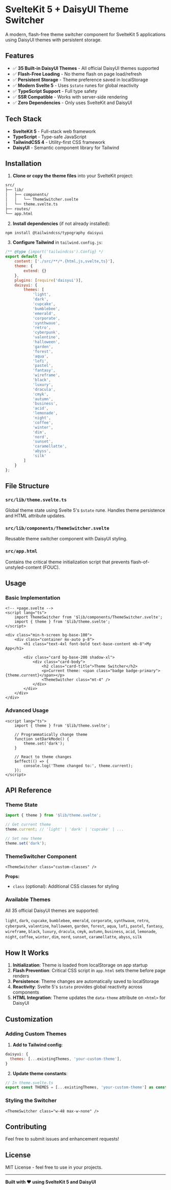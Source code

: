 # SvelteKit 5 + DaisyUI Theme Switcher

A modern, flash-free theme switcher component for SvelteKit 5 applications using DaisyUI themes with persistent storage.

## Features

- ✅ **35 Built-in DaisyUI Themes** - All official DaisyUI themes supported
- ✅ **Flash-Free Loading** - No theme flash on page load/refresh
- ✅ **Persistent Storage** - Theme preference saved in localStorage
- ✅ **Modern Svelte 5** - Uses `$state` runes for global reactivity
- ✅ **TypeScript Support** - Full type safety
- ✅ **SSR Compatible** - Works with server-side rendering
- ✅ **Zero Dependencies** - Only uses SvelteKit and DaisyUI

## Tech Stack

- **SvelteKit 5** - Full-stack web framework
- **TypeScript** - Type-safe JavaScript
- **TailwindCSS 4** - Utility-first CSS framework
- **DaisyUI** - Semantic component library for Tailwind

## Installation

1. **Clone or copy the theme files** into your SvelteKit project:

```bash
src/
├── lib/
│   ├── components/
│   │   └── ThemeSwitcher.svelte
│   └── theme.svelte.ts
├── routes/
└── app.html
```

2. **Install dependencies** (if not already installed):

```bash
npm install @tailwindcss/typography daisyui
```

3. **Configure Tailwind** in `tailwind.config.js`:

```js
/** @type {import('tailwindcss').Config} */
export default {
	content: ['./src/**/*.{html,js,svelte,ts}'],
	theme: {
		extend: {}
	},
	plugins: [require('daisyui')],
	daisyui: {
		themes: [
			'light',
			'dark',
			'cupcake',
			'bumblebee',
			'emerald',
			'corporate',
			'synthwave',
			'retro',
			'cyberpunk',
			'valentine',
			'halloween',
			'garden',
			'forest',
			'aqua',
			'lofi',
			'pastel',
			'fantasy',
			'wireframe',
			'black',
			'luxury',
			'dracula',
			'cmyk',
			'autumn',
			'business',
			'acid',
			'lemonade',
			'night',
			'coffee',
			'winter',
			'dim',
			'nord',
			'sunset',
			'caramellatte',
			'abyss',
			'silk'
		]
	}
};
```

## File Structure

### `src/lib/theme.svelte.ts`

Global theme state using Svelte 5's `$state` rune. Handles theme persistence and HTML attribute updates.

### `src/lib/components/ThemeSwitcher.svelte`

Reusable theme switcher component with DaisyUI styling.

### `src/app.html`

Contains the critical theme initialization script that prevents flash-of-unstyled-content (FOUC).

## Usage

### Basic Implementation

```svelte
<!-- +page.svelte -->
<script lang="ts">
	import ThemeSwitcher from '$lib/components/ThemeSwitcher.svelte';
	import { theme } from '$lib/theme.svelte';
</script>

<div class="min-h-screen bg-base-100">
	<div class="container mx-auto p-8">
		<h1 class="text-4xl font-bold text-base-content mb-8">My App</h1>

		<div class="card bg-base-200 shadow-xl">
			<div class="card-body">
				<h2 class="card-title">Theme Switcher</h2>
				<p>Current theme: <span class="badge badge-primary">{theme.current}</span></p>
				<ThemeSwitcher class="mt-4" />
			</div>
		</div>
	</div>
</div>
```

### Advanced Usage

```svelte
<script lang="ts">
	import { theme } from '$lib/theme.svelte';

	// Programmatically change theme
	function setDarkMode() {
		theme.set('dark');
	}

	// React to theme changes
	$effect(() => {
		console.log('Theme changed to:', theme.current);
	});
</script>
```

## API Reference

### Theme State

```typescript
import { theme } from '$lib/theme.svelte';

// Get current theme
theme.current; // 'light' | 'dark' | 'cupcake' | ...

// Set new theme
theme.set('dark');
```

### ThemeSwitcher Component

```svelte
<ThemeSwitcher class="custom-classes" />
```

**Props:**

- `class` (optional): Additional CSS classes for styling

### Available Themes

All 35 official DaisyUI themes are supported:

`light`, `dark`, `cupcake`, `bumblebee`, `emerald`, `corporate`, `synthwave`, `retro`, `cyberpunk`, `valentine`, `halloween`, `garden`, `forest`, `aqua`, `lofi`, `pastel`, `fantasy`, `wireframe`, `black`, `luxury`, `dracula`, `cmyk`, `autumn`, `business`, `acid`, `lemonade`, `night`, `coffee`, `winter`, `dim`, `nord`, `sunset`, `caramellatte`, `abyss`, `silk`

## How It Works

1. **Initialization**: Theme is loaded from localStorage on app startup
2. **Flash Prevention**: Critical CSS script in `app.html` sets theme before page renders
3. **Persistence**: Theme changes are automatically saved to localStorage
4. **Reactivity**: Svelte 5's `$state` provides global reactivity across components
5. **HTML Integration**: Theme updates the `data-theme` attribute on `<html>` for DaisyUI

## Customization

### Adding Custom Themes

1. **Add to Tailwind config**:

```js
daisyui: {
  themes: [...existingThemes, 'your-custom-theme'],
}
```

2. **Update theme constants**:

```typescript
// In theme.svelte.ts
export const THEMES = [...existingThemes, 'your-custom-theme'] as const;
```

### Styling the Switcher

```svelte
<ThemeSwitcher class="w-48 max-w-none" />
```

## Contributing

Feel free to submit issues and enhancement requests!

## License

MIT License - feel free to use in your projects.

---

**Built with ❤️ using SvelteKit 5 and DaisyUI**
